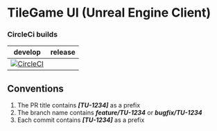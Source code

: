 # TileGame UI (Unreal Engine Client)

### CircleCi builds

| develop | release |
| :-----: | :-----: |
| [![CircleCI](https://circleci.com/gh/the-coolest-developers/TileGame-UI/tree/develop.svg?style=svg)](https://circleci.com/gh/the-coolest-developers/TileGame-Core/tree/develop) | | [![CircleCI](https://circleci.com/gh/the-coolest-developers/TileGame-UI/tree/develop.svg?style=svg)](https://circleci.com/gh/the-coolest-developers/TileGame-Core/tree/release) |

## Conventions
1) The PR title contains _**[TU-1234]**_ as a prefix
2) The branch name contains **_feature/TU-1234_** or **_bugfix/TU-1234_**
3) Each commit contains _**[TU-1234]**_ as a prefix


 
